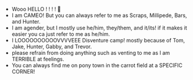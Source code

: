 + Wooo HELLO ! ! ! ! 👋
+ I am CAMEO! But you can always refer to me as Scraps, Millipede, Bars, and Hunter.
+ I am agender, but I mostly use he/him, they/them, and it/its! if it makes it easier you ca just refer to me as he/him.
+ I LOOOOOOOOOOVVVVEEE Disventure camp! mostly because of Tom, Jake, Hunter, Gabby, and Trevor.
+ please refrain from doing anything such as venting to me as I am TERRIBLE at feelings.
+ You can always find me on pony town in the carrot field at a SPECIFIC CORNER!

